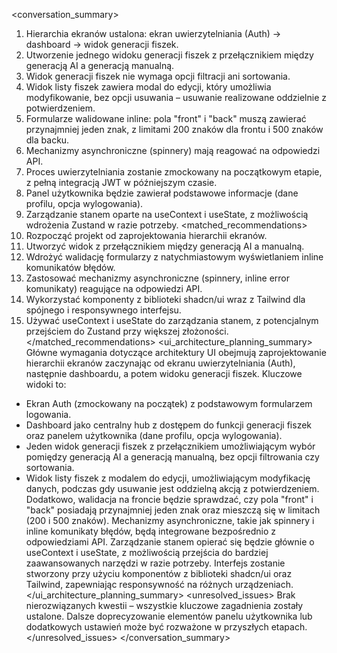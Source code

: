 <conversation_summary>
<decisions>

1. Hierarchia ekranów ustalona: ekran uwierzytelniania (Auth) → dashboard → widok generacji fiszek.
2. Utworzenie jednego widoku generacji fiszek z przełącznikiem między generacją AI a generacją manualną.
3. Widok generacji fiszek nie wymaga opcji filtracji ani sortowania.
4. Widok listy fiszek zawiera modal do edycji, który umożliwia modyfikowanie, bez opcji usuwania – usuwanie realizowane oddzielnie z potwierdzeniem.
5. Formularze walidowane inline: pola "front" i "back" muszą zawierać przynajmniej jeden znak, z limitami 200 znaków dla frontu i 500 znaków dla backu.
6. Mechanizmy asynchroniczne (spinnery) mają reagować na odpowiedzi API.
7. Proces uwierzytelniania zostanie zmockowany na początkowym etapie, z pełną integracją JWT w późniejszym czasie.
8. Panel użytkownika będzie zawierał podstawowe informacje (dane profilu, opcja wylogowania).
9. Zarządzanie stanem oparte na useContext i useState, z możliwością wdrożenia Zustand w razie potrzeby.
   </decisions>
   <matched_recommendations>
10. Rozpocząć projekt od zaprojektowania hierarchii ekranów.
11. Utworzyć widok z przełącznikiem między generacją AI a manualną.
12. Wdrożyć walidację formularzy z natychmiastowym wyświetlaniem inline komunikatów błędów.
13. Zastosować mechanizmy asynchroniczne (spinnery, inline error komunikaty) reagujące na odpowiedzi API.
14. Wykorzystać komponenty z biblioteki shadcn/ui wraz z Tailwind dla spójnego i responsywnego interfejsu.
15. Używać useContext i useState do zarządzania stanem, z potencjalnym przejściem do Zustand przy większej złożoności.
    </matched_recommendations>
    <ui_architecture_planning_summary>
    Główne wymagania dotyczące architektury UI obejmują zaprojektowanie hierarchii ekranów zaczynając od ekranu uwierzytelniania (Auth), następnie dashboardu, a potem widoku generacji fiszek. Kluczowe widoki to:

- Ekran Auth (zmockowany na początek) z podstawowym formularzem logowania.
- Dashboard jako centralny hub z dostępem do funkcji generacji fiszek oraz panelem użytkownika (dane profilu, opcja wylogowania).
- Jeden widok generacji fiszek z przełącznikiem umożliwiającym wybór pomiędzy generacją AI a generacją manualną, bez opcji filtrowania czy sortowania.
- Widok listy fiszek z modalem do edycji, umożliwiającym modyfikację danych, podczas gdy usuwanie jest oddzielną akcją z potwierdzeniem.
  Dodatkowo, walidacja na froncie będzie sprawdzać, czy pola "front" i "back" posiadają przynajmniej jeden znak oraz mieszczą się w limitach (200 i 500 znaków). Mechanizmy asynchroniczne, takie jak spinnery i inline komunikaty błędów, będą integrowane bezpośrednio z odpowiedziami API. Zarządzanie stanem opierać się będzie głównie o useContext i useState, z możliwością przejścia do bardziej zaawansowanych narzędzi w razie potrzeby. Interfejs zostanie stworzony przy użyciu komponentów z biblioteki shadcn/ui oraz Tailwind, zapewniając responsywność na różnych urządzeniach.
  </ui_architecture_planning_summary>
  <unresolved_issues>
  Brak nierozwiązanych kwestii – wszystkie kluczowe zagadnienia zostały ustalone. Dalsze doprecyzowanie elementów panelu użytkownika lub dodatkowych ustawień może być rozważone w przyszłych etapach.
  </unresolved_issues>
  </conversation_summary>
